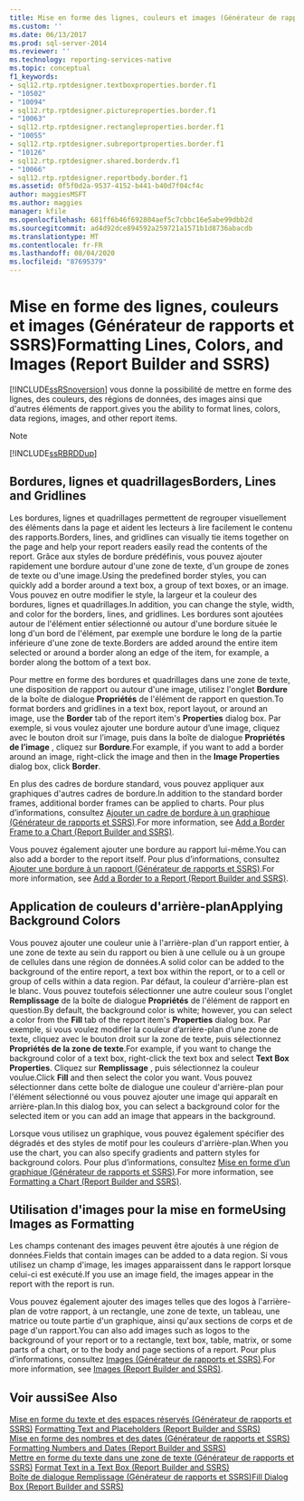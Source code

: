 ```yaml
---
title: Mise en forme des lignes, couleurs et images (Générateur de rapports et SSRS) | Microsoft Docs
ms.custom: ''
ms.date: 06/13/2017
ms.prod: sql-server-2014
ms.reviewer: ''
ms.technology: reporting-services-native
ms.topic: conceptual
f1_keywords:
- sql12.rtp.rptdesigner.textboxproperties.border.f1
- "10502"
- "10094"
- sql12.rtp.rptdesigner.pictureproperties.border.f1
- "10063"
- sql12.rtp.rptdesigner.rectangleproperties.border.f1
- "10055"
- sql12.rtp.rptdesigner.subreportproperties.border.f1
- "10126"
- sql12.rtp.rptdesigner.shared.borderdv.f1
- "10066"
- sql12.rtp.rptdesigner.reportbody.border.f1
ms.assetid: 0f5f0d2a-9537-4152-b441-b40d7f04cf4c
author: maggiesMSFT
ms.author: maggies
manager: kfile
ms.openlocfilehash: 681ff6b46f692804aef5c7cbbc16e5abe99dbb2d
ms.sourcegitcommit: ad4d92dce894592a259721a1571b1d8736abacdb
ms.translationtype: MT
ms.contentlocale: fr-FR
ms.lasthandoff: 08/04/2020
ms.locfileid: "87695379"
---
```

# <a name="formatting-lines-colors-and-images-report-builder-and-ssrs"></a><span data-ttu-id="27bea-102">Mise en forme des lignes, couleurs et images (Générateur de rapports et SSRS)</span><span class="sxs-lookup"><span data-stu-id="27bea-102">Formatting Lines, Colors, and Images (Report Builder and SSRS)</span></span>
  [!INCLUDE[ssRSnoversion](../../includes/ssrsnoversion-md.md)] <span data-ttu-id="27bea-103">vous donne la possibilité de mettre en forme des lignes, des couleurs, des régions de données, des images ainsi que d'autres éléments de rapport.</span><span class="sxs-lookup"><span data-stu-id="27bea-103">gives you the ability to format lines, colors, data regions, images, and other report items.</span></span>  
  
> [!NOTE]  
>  [!INCLUDE[ssRBRDDup](../../includes/ssrbrddup-md.md)]  
  
## <a name="borders-lines-and-gridlines"></a><span data-ttu-id="27bea-104">Bordures, lignes et quadrillages</span><span class="sxs-lookup"><span data-stu-id="27bea-104">Borders, Lines and Gridlines</span></span>  
 <span data-ttu-id="27bea-105">Les bordures, lignes et quadrillages permettent de regrouper visuellement des éléments dans la page et aident les lecteurs à lire facilement le contenu des rapports.</span><span class="sxs-lookup"><span data-stu-id="27bea-105">Borders, lines, and gridlines can visually tie items together on the page and help your report readers easily read the contents of the report.</span></span> <span data-ttu-id="27bea-106">Grâce aux styles de bordure prédéfinis, vous pouvez ajouter rapidement une bordure autour d'une zone de texte, d'un groupe de zones de texte ou d'une image.</span><span class="sxs-lookup"><span data-stu-id="27bea-106">Using the predefined border styles, you can quickly add a border around a text box, a group of text boxes, or an image.</span></span> <span data-ttu-id="27bea-107">Vous pouvez en outre modifier le style, la largeur et la couleur des bordures, lignes et quadrillages.</span><span class="sxs-lookup"><span data-stu-id="27bea-107">In addition, you can change the style, width, and color for the borders, lines, and gridlines.</span></span> <span data-ttu-id="27bea-108">Les bordures sont ajoutées autour de l'élément entier sélectionné ou autour d'une bordure située le long d'un bord de l'élément, par exemple une bordure le long de la partie inférieure d'une zone de texte.</span><span class="sxs-lookup"><span data-stu-id="27bea-108">Borders are added around the entire item selected or around a border along an edge of the item, for example, a border along the bottom of a text box.</span></span>  
  
 <span data-ttu-id="27bea-109">Pour mettre en forme des bordures et quadrillages dans une zone de texte, une disposition de rapport ou autour d'une image, utilisez l'onglet **Bordure** de la boîte de dialogue **Propriétés** de l'élément de rapport en question.</span><span class="sxs-lookup"><span data-stu-id="27bea-109">To format borders and gridlines in a text box, report layout, or around an image, use the **Border** tab of the report item's **Properties** dialog box.</span></span> <span data-ttu-id="27bea-110">Par exemple, si vous voulez ajouter une bordure autour d’une image, cliquez avec le bouton droit sur l’image, puis dans la boîte de dialogue **Propriétés de l’image** , cliquez sur **Bordure**.</span><span class="sxs-lookup"><span data-stu-id="27bea-110">For example, if you want to add a border around an image, right-click the image and then in the **Image Properties** dialog box, click **Border**.</span></span>  
  
 <span data-ttu-id="27bea-111">En plus des cadres de bordure standard, vous pouvez appliquer aux graphiques d'autres cadres de bordure.</span><span class="sxs-lookup"><span data-stu-id="27bea-111">In addition to the standard border frames, additional border frames can be applied to charts.</span></span> <span data-ttu-id="27bea-112">Pour plus d’informations, consultez [Ajouter un cadre de bordure à un graphique &#40;Générateur de rapports et SSRS&#41;](add-a-border-frame-to-a-chart-report-builder-and-ssrs.md).</span><span class="sxs-lookup"><span data-stu-id="27bea-112">For more information, see [Add a Border Frame to a Chart &#40;Report Builder and SSRS&#41;](add-a-border-frame-to-a-chart-report-builder-and-ssrs.md).</span></span>  
  
 <span data-ttu-id="27bea-113">Vous pouvez également ajouter une bordure au rapport lui-même.</span><span class="sxs-lookup"><span data-stu-id="27bea-113">You can also add a border to the report itself.</span></span> <span data-ttu-id="27bea-114">Pour plus d’informations, consultez [Ajouter une bordure à un rapport &#40;Générateur de rapports et SSRS&#41;](add-a-border-to-a-report-report-builder-and-ssrs.md).</span><span class="sxs-lookup"><span data-stu-id="27bea-114">For more information, see [Add a Border to a Report &#40;Report Builder and SSRS&#41;](add-a-border-to-a-report-report-builder-and-ssrs.md).</span></span>  
  
## <a name="applying-background-colors"></a><span data-ttu-id="27bea-115">Application de couleurs d'arrière-plan</span><span class="sxs-lookup"><span data-stu-id="27bea-115">Applying Background Colors</span></span>  
 <span data-ttu-id="27bea-116">Vous pouvez ajouter une couleur unie à l'arrière-plan d'un rapport entier, à une zone de texte au sein du rapport ou bien à une cellule ou à un groupe de cellules dans une région de données.</span><span class="sxs-lookup"><span data-stu-id="27bea-116">A solid color can be added to the background of the entire report, a text box within the report, or to a cell or group of cells within a data region.</span></span> <span data-ttu-id="27bea-117">Par défaut, la couleur d'arrière-plan est le blanc. Vous pouvez toutefois sélectionner une autre couleur sous l'onglet **Remplissage** de la boîte de dialogue **Propriétés** de l'élément de rapport en question.</span><span class="sxs-lookup"><span data-stu-id="27bea-117">By default, the background color is white; however, you can select a color from the **Fill** tab of the report item's **Properties** dialog box.</span></span> <span data-ttu-id="27bea-118">Par exemple, si vous voulez modifier la couleur d’arrière-plan d’une zone de texte, cliquez avec le bouton droit sur la zone de texte, puis sélectionnez **Propriétés de la zone de texte**.</span><span class="sxs-lookup"><span data-stu-id="27bea-118">For example, if you want to change the background color of a text box, right-click the text box and select **Text Box Properties**.</span></span> <span data-ttu-id="27bea-119">Cliquez sur **Remplissage** , puis sélectionnez la couleur voulue.</span><span class="sxs-lookup"><span data-stu-id="27bea-119">Click **Fill** and then select the color you want.</span></span> <span data-ttu-id="27bea-120">Vous pouvez sélectionner dans cette boîte de dialogue une couleur d'arrière-plan pour l'élément sélectionné ou vous pouvez ajouter une image qui apparaît en arrière-plan.</span><span class="sxs-lookup"><span data-stu-id="27bea-120">In this dialog box, you can select a background color for the selected item or you can add an image that appears in the background.</span></span>  
  
 <span data-ttu-id="27bea-121">Lorsque vous utilisez un graphique, vous pouvez également spécifier des dégradés et des styles de motif pour les couleurs d'arrière-plan.</span><span class="sxs-lookup"><span data-stu-id="27bea-121">When you use the chart, you can also specify gradients and pattern styles for background colors.</span></span> <span data-ttu-id="27bea-122">Pour plus d’informations, consultez [Mise en forme d’un graphique &#40;Générateur de rapports et SSRS&#41;](formatting-a-chart-report-builder-and-ssrs.md).</span><span class="sxs-lookup"><span data-stu-id="27bea-122">For more information, see [Formatting a Chart &#40;Report Builder and SSRS&#41;](formatting-a-chart-report-builder-and-ssrs.md).</span></span>  
  
## <a name="using-images-as-formatting"></a><span data-ttu-id="27bea-123">Utilisation d'images pour la mise en forme</span><span class="sxs-lookup"><span data-stu-id="27bea-123">Using Images as Formatting</span></span>  
 <span data-ttu-id="27bea-124">Les champs contenant des images peuvent être ajoutés à une région de données.</span><span class="sxs-lookup"><span data-stu-id="27bea-124">Fields that contain images can be added to a data region.</span></span> <span data-ttu-id="27bea-125">Si vous utilisez un champ d'image, les images apparaissent dans le rapport lorsque celui-ci est exécuté.</span><span class="sxs-lookup"><span data-stu-id="27bea-125">If you use an image field, the images appear in the report with the report is run.</span></span>  
  
 <span data-ttu-id="27bea-126">Vous pouvez également ajouter des images telles que des logos à l'arrière-plan de votre rapport, à un rectangle, une zone de texte, un tableau, une matrice ou toute partie d'un graphique, ainsi qu'aux sections de corps et de page d'un rapport.</span><span class="sxs-lookup"><span data-stu-id="27bea-126">You can also add images such as logos to the background of your report or to a rectangle, text box, table, matrix, or some parts of a chart, or to the body and page sections of a report.</span></span> <span data-ttu-id="27bea-127">Pour plus d’informations, consultez [Images &#40;Générateur de rapports et SSRS&#41;](images-report-builder-and-ssrs.md).</span><span class="sxs-lookup"><span data-stu-id="27bea-127">For more information, see [Images &#40;Report Builder and SSRS&#41;](images-report-builder-and-ssrs.md).</span></span>  
  
## <a name="see-also"></a><span data-ttu-id="27bea-128">Voir aussi</span><span class="sxs-lookup"><span data-stu-id="27bea-128">See Also</span></span>  
 <span data-ttu-id="27bea-129">[Mise en forme du texte et des espaces réservés &#40;Générateur de rapports et SSRS&#41;](formatting-text-and-placeholders-report-builder-and-ssrs.md) </span><span class="sxs-lookup"><span data-stu-id="27bea-129">[Formatting Text and Placeholders &#40;Report Builder and SSRS&#41;](formatting-text-and-placeholders-report-builder-and-ssrs.md) </span></span>  
 <span data-ttu-id="27bea-130">[Mise en forme des nombres et des dates &#40;Générateur de rapports et SSRS&#41;](formatting-numbers-and-dates-report-builder-and-ssrs.md) </span><span class="sxs-lookup"><span data-stu-id="27bea-130">[Formatting Numbers and Dates &#40;Report Builder and SSRS&#41;](formatting-numbers-and-dates-report-builder-and-ssrs.md) </span></span>  
 <span data-ttu-id="27bea-131">[Mettre en forme du texte dans une zone de texte &#40;Générateur de rapports et SSRS&#41;](format-text-in-a-text-box-report-builder-and-ssrs.md) </span><span class="sxs-lookup"><span data-stu-id="27bea-131">[Format Text in a Text Box &#40;Report Builder and SSRS&#41;](format-text-in-a-text-box-report-builder-and-ssrs.md) </span></span>  
 [<span data-ttu-id="27bea-132">Boîte de dialogue Remplissage &#40;Générateur de rapports et SSRS&#41;</span><span class="sxs-lookup"><span data-stu-id="27bea-132">Fill Dialog Box &#40;Report Builder and SSRS&#41;</span></span>](../fill-dialog-box-report-builder-and-ssrs.md)  
  
  

